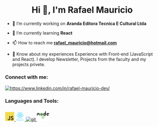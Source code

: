 <h1 align="center">Hi 👋, I'm Rafael Mauricio</h1>

- 🔭 I’m currently working on **Aranda Editora Tecnica E Cultural Ltda**

- 🌱 I’m currently learning **React**

- 📫 How to reach me **rafael_mauricio@hotmail.com**

- 📄 Know about my experiences Experience with Front-end (JavaScript and React). I develop Newsletter, Projects from the faculty and my projects privete.

<h3 align="left">Connect with me:</h3>
<p align="left">
<a href="https://www.linkedin.com/in/rafael-mauricio-dev/" target="blank"><img align="center" src="https://raw.githubusercontent.com/rahuldkjain/github-profile-readme-generator/master/src/images/icons/Social/linked-in-alt.svg" alt="https://www.linkedin.com/in/rafael-mauricio-dev/" height="25" width="25" /></a>
</p>

<h3 align="left">Languages and Tools:</h3>
<p align="left"><a href="https://developer.mozilla.org/en-US/docs/Web/JavaScript" target="_blank" rel="noreferrer"> <img src="https://raw.githubusercontent.com/devicons/devicon/master/icons/javascript/javascript-original.svg" alt="javascript" width="30" height="30"/><a href="https://reactjs.org/" target="_blank" rel="noreferrer"> <img src="https://raw.githubusercontent.com/devicons/devicon/master/icons/react/react-original-wordmark.svg" alt="react" width="30" height="30"/> </a> <a href="https://git-scm.com/" target="_blank" rel="noreferrer"> <img src="https://www.vectorlogo.zone/logos/git-scm/git-scm-icon.svg" alt="git" width="30" height="30"/> </a> </a> <a href="https://nodejs.org" target="_blank" rel="noreferrer"> <img src="https://raw.githubusercontent.com/devicons/devicon/master/icons/nodejs/nodejs-original-wordmark.svg" alt="nodejs" width="40" height="40"/> </a>  </p>
